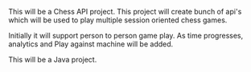 This will be a Chess API project. 
This project will create bunch of api's which will be used to play multiple 
session oriented chess games.

Initially it will support person to person game play.
As time progresses, analytics and Play against machine will be added.

This will be a Java project.
